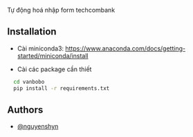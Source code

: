 Tự động hoá nhập form techcombank
## Installation

- Cài miniconda3: 
https://www.anaconda.com/docs/getting-started/miniconda/install

- Cài các package cần thiết 

```bash
  cd vanbobo
  pip install -r requirements.txt
```


    
## Authors

- [@nguyenshyn](https://www.github.com/octokatherine)

